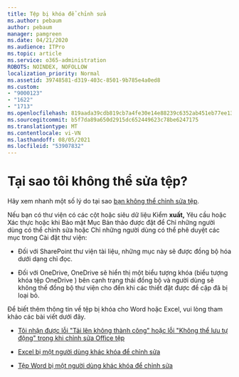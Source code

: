 ```yaml
---
title: Tệp bị khóa để chỉnh sửa
ms.author: pebaum
author: pebaum
manager: pamgreen
ms.date: 04/21/2020
ms.audience: ITPro
ms.topic: article
ms.service: o365-administration
ROBOTS: NOINDEX, NOFOLLOW
localization_priority: Normal
ms.assetid: 39748581-d319-403c-8501-9b785e4a0ed8
ms.custom:
- "9000123"
- "1622"
- "1713"
ms.openlocfilehash: 819aada39cdb819cb7a4fe30e14e88239c6352ab451eb77ee135307d5dd1cfcd
ms.sourcegitcommit: b5f7da89a650d2915dc652449623c78be6247175
ms.translationtype: MT
ms.contentlocale: vi-VN
ms.lasthandoff: 08/05/2021
ms.locfileid: "53907832"
---
```

# <a name="why-cant-i-edit-files"></a>Tại sao tôi không thể sửa tệp?

Hãy xem nhanh một số lý do tại sao [bạn không thể chỉnh sửa tệp](https://support.office.com/article/why-can-t-i-edit-this-file-97315f48-aa5e-49d3-a4ae-a14b73daf87b).

Nếu bạn có thư viện  có các cột hoặc siêu dữ liệu Kiểm  **xuất,** Yêu  cầu hoặc Xác thực hoặc khi Bảo mật Mục Bản thảo được đặt để Chỉ những người dùng có thể chỉnh sửa hoặc Chỉ những người dùng có thể phê duyệt các mục trong Cài đặt thư viện: 

- Đối với SharePoint thư viện tài liệu, những mục này sẽ được đồng bộ hóa dưới dạng chỉ đọc.

- Đối với OneDrive, OneDrive sẽ hiển thị một biểu tượng khóa (biểu tượng khóa tệp OneDrive ) bên cạnh trạng thái đồng bộ và người dùng sẽ không thể đồng bộ thư viện cho đến khi các thiết đặt được đề cập đã bị loại bỏ. 

Để biết thêm thông tin về tệp bị khóa cho Word hoặc Excel, vui lòng tham khảo các bài viết dưới đây.

- [Tôi nhận được lỗi "Tải lên không thành công" hoặc lỗi "Không thể lưu tự động" trong khi chỉnh sửa Office tệp](https://support.office.com/article/i-got-an-upload-failed-or-couldn-t-save-automatically-error-while-editing-an-office-file-93a14d34-88e3-4a91-9eef-58cc541d31f8)

- [Excel bị một người dùng khác khóa để chỉnh sửa](https://support.office.com/article/Excel-file-is-locked-for-editing-by-another-user-6fa93887-2c2c-45f0-abcc-31b04aed68b3)

- [Tệp Word bị một người dùng khác khóa để chỉnh sửa](https://support.microsoft.com/help/313472/the-document-is-locked-for-editing-by-another-user-error-message-when)
